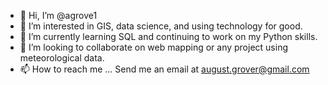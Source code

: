 - 👋 Hi, I’m @agrove1
- 👀 I’m interested in GIS, data science, and using technology for good.
- 🌱 I’m currently learning SQL and continuing to work on my Python skills.
- 💞️ I’m looking to collaborate on web mapping or any project using meteorological data.
- 📫 How to reach me ... Send me an email at august.grover@gmail.com

<!---
agrove1/agrove1 is a ✨ special ✨ repository because its `README.md` (this file) appears on your GitHub profile.
You can click the Preview link to take a look at your changes.
--->
